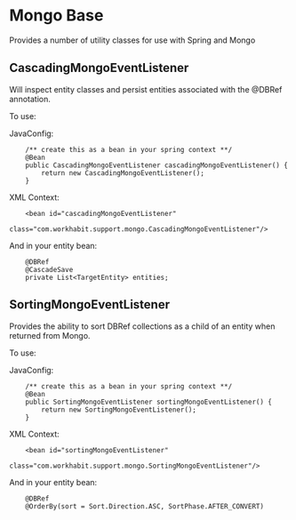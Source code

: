 # Mongo Base

Provides a number of utility classes for use with Spring and Mongo

## CascadingMongoEventListener

Will inspect entity classes and persist entities associated with the @DBRef annotation.

To use:

JavaConfig:

```
    /** create this as a bean in your spring context **/
    @Bean
    public CascadingMongoEventListener cascadingMongoEventListener() {
        return new CascadingMongoEventListener();
    }
```

XML Context:

```
    <bean id="cascadingMongoEventListener" 
        class="com.workhabit.support.mongo.CascadingMongoEventListener"/>
```

And in your entity bean:

```
    @DBRef
    @CascadeSave
    private List<TargetEntity> entities;
```

## SortingMongoEventListener

Provides the ability to sort DBRef collections as a child of an entity when returned from Mongo.

To use:

JavaConfig:

```
    /** create this as a bean in your spring context **/
    @Bean
    public SortingMongoEventListener sortingMongoEventListener() {
        return new SortingMongoEventListener();
    }
```

XML Context:

```
    <bean id="sortingMongoEventListener"
         class="com.workhabit.support.mongo.SortingMongoEventListener"/>
```

And in your entity bean:

```
    @DBRef
    @OrderBy(sort = Sort.Direction.ASC, SortPhase.AFTER_CONVERT)
```